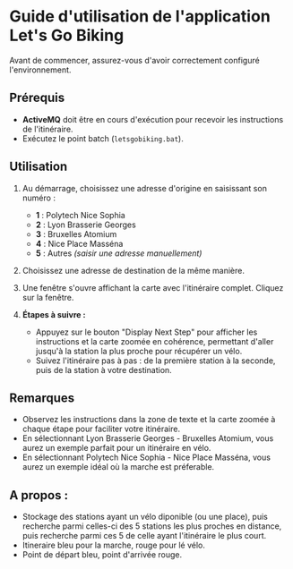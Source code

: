# Guide d'utilisation de l'application Let's Go Biking

Avant de commencer, assurez-vous d'avoir correctement configuré l'environnement.

## Prérequis
- **ActiveMQ** doit être en cours d'exécution pour recevoir les instructions de l'itinéraire.
- Exécutez le point batch (`letsgobiking.bat`).

## Utilisation
1. Au démarrage, choisissez une adresse d'origine en saisissant son numéro :
    - **1** : Polytech Nice Sophia
    - **2** : Lyon Brasserie Georges
    - **3** : Bruxelles Atomium
    - **4** : Nice Place Masséna
    - **5** : Autres *(saisir une adresse manuellement)*

2. Choisissez une adresse de destination de la même manière.

3. Une fenêtre s'ouvre affichant la carte avec l'itinéraire complet.
   Cliquez sur la fenêtre.

4. **Étapes à suivre :**
    - Appuyez sur le bouton "Display Next Step" pour afficher les instructions et la carte zoomée en cohérence, permettant d'aller jusqu'à la station la plus proche pour récupérer un vélo.
    - Suivez l'itinéraire pas à pas : de la première station à la seconde, puis de la station à votre destination.

## Remarques
- Observez les instructions dans la zone de texte et la carte zoomée à chaque étape pour faciliter votre itinéraire.
- En sélectionnant Lyon Brasserie Georges - Bruxelles Atomium, vous aurez un exemple parfait pour un itinéraire en vélo. 
- En sélectionnant Polytech Nice Sophia - Nice Place Masséna, vous aurez un exemple idéal où la marche est préferable.

## A propos :
- Stockage des stations ayant un vélo diponible (ou une place), puis recherche parmi celles-ci des 5 stations les plus proches en distance, puis recherche parmi ces 5 de celle ayant l'itinéraire le plus court.
- Itineraire bleu pour la marche, rouge pour lé vélo.
- Point de départ bleu, point d'arrivée rouge.
